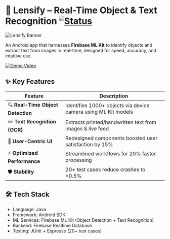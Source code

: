 # 📱 Lensify – Real-Time Object & Text Recognition [![Status](https://img.shields.io/badge/Status-Done-brightgreen)](https://github.com/yourusername/lensify)

![Lensify Banner](assets/banner.png) <!-- Add your banner image here -->

An Android app that harnesses **Firebase ML Kit** to identify objects and extract text from images in real-time, designed for speed, accuracy, and intuitive use.

[![Demo Video](https://img.shields.io/badge/Watch-Demo-red?style=for-the-badge&logo=youtube)](https://youtu.be/your-demo-link) <!-- Update with your video link -->

## ✨ Key Features
| Feature | Description |
|---------|-------------|
| 🔍 **Real-Time Object Detection** | Identifies 1000+ objects via device camera using ML Kit models |
| ✏️ **Text Recognition (OCR)** | Extracts printed/handwritten text from images & live feed |
| 🎨 **User-Centric UI** | Redesigned components boosted user satisfaction by 15% |
| ⚡ **Optimized Performance** | Streamlined workflows for 20% faster processing |
| 🛡️ **Stability** | 20+ test cases reduce crashes to <0.5% |

## 🛠️ Tech Stack
- Language: Java
- Framework: Android SDK
- ML Services: Firebase ML Kit (Object Detection + Text Recognition)
- Backend: Firebase Realtime Database
- Testing: JUnit + Espresso (20+ test cases)

